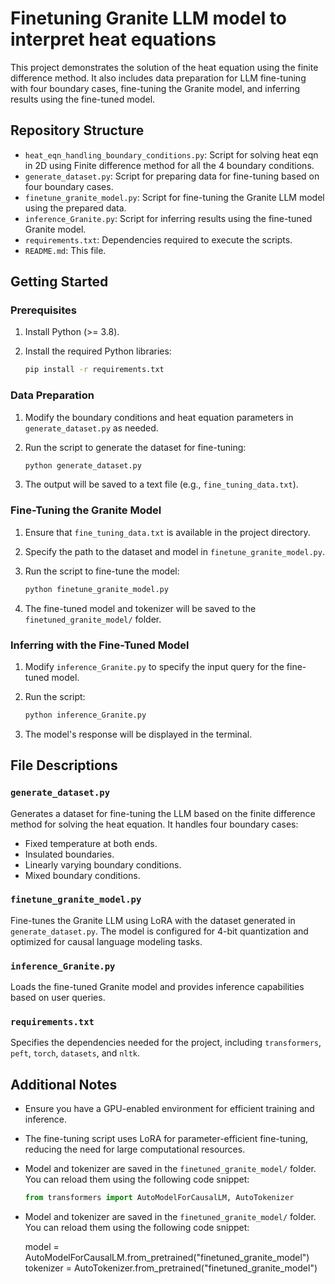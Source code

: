 # Finetuning Granite LLM model to interpret heat equations

This project demonstrates the solution of the heat equation using the finite difference method. It also includes data preparation for LLM fine-tuning with four boundary cases, fine-tuning the Granite model, and inferring results using the fine-tuned model.

## Repository Structure
- `heat_eqn_handling_boundary_conditions.py`: Script for solving heat eqn in 2D using Finite difference method for all the 4 boundary conditions.
- `generate_dataset.py`: Script for preparing data for fine-tuning based on four boundary cases.
- `finetune_granite_model.py`: Script for fine-tuning the Granite LLM model using the prepared data.
- `inference_Granite.py`: Script for inferring results using the fine-tuned Granite model.
- `requirements.txt`: Dependencies required to execute the scripts.
- `README.md`: This file.

## Getting Started

### Prerequisites

1. Install Python (>= 3.8).
2. Install the required Python libraries:

   ```bash
   pip install -r requirements.txt
   ```

### Data Preparation

1. Modify the boundary conditions and heat equation parameters in `generate_dataset.py` as needed.
2. Run the script to generate the dataset for fine-tuning:

   ```bash
   python generate_dataset.py
   ```
3. The output will be saved to a text file (e.g., `fine_tuning_data.txt`).

### Fine-Tuning the Granite Model

1. Ensure that `fine_tuning_data.txt` is available in the project directory.
2. Specify the path to the dataset and model in `finetune_granite_model.py`.
3. Run the script to fine-tune the model:

   ```bash
   python finetune_granite_model.py
   ```
4. The fine-tuned model and tokenizer will be saved to the `finetuned_granite_model/` folder.

### Inferring with the Fine-Tuned Model

1. Modify `inference_Granite.py` to specify the input query for the fine-tuned model.
2. Run the script:

   ```bash
   python inference_Granite.py
   ```
3. The model's response will be displayed in the terminal.

## File Descriptions

### `generate_dataset.py`
Generates a dataset for fine-tuning the LLM based on the finite difference method for solving the heat equation. It handles four boundary cases:
- Fixed temperature at both ends.
- Insulated boundaries.
- Linearly varying boundary conditions.
- Mixed boundary conditions.

### `finetune_granite_model.py`
Fine-tunes the Granite LLM using LoRA with the dataset generated in `generate_dataset.py`. The model is configured for 4-bit quantization and optimized for causal language modeling tasks.

### `inference_Granite.py`
Loads the fine-tuned Granite model and provides inference capabilities based on user queries.

### `requirements.txt`
Specifies the dependencies needed for the project, including `transformers`, `peft`, `torch`, `datasets`, and `nltk`.

## Additional Notes

- Ensure you have a GPU-enabled environment for efficient training and inference.
- The fine-tuning script uses LoRA for parameter-efficient fine-tuning, reducing the need for large computational resources.
- Model and tokenizer are saved in the `finetuned_granite_model/` folder. You can reload them using the following code snippet:
  ```python
  from transformers import AutoModelForCausalLM, AutoTokenizer
- Model and tokenizer are saved in the `finetuned_granite_model/` folder. You can reload them using the following code snippet:

  model = AutoModelForCausalLM.from_pretrained("finetuned_granite_model")
  tokenizer = AutoTokenizer.from_pretrained("finetuned_granite_model")
  ```

